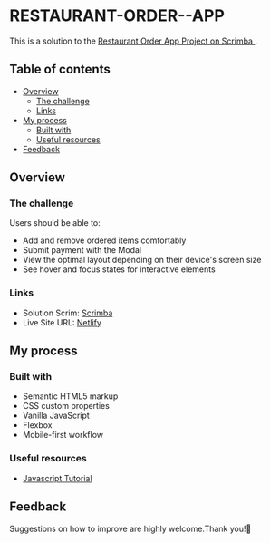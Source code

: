 # RESTAURANT-ORDER--APP

This is a solution to the [Restaurant Order App Project on Scrimba ](https://scrimba.com/learn/frontend/solo-project-restaurant-ordering-app-co72e499baf5f48346e5975cf). 

## Table of contents

- [Overview](#overview)
  - [The challenge](#the-challenge)
  - [Links](#links)
- [My process](#my-process)
  - [Built with](#built-with)
  - [Useful resources](#useful-resources)
- [Feedback](#feedback)

## Overview

### The challenge

Users should be able to:

- Add and remove ordered items comfortably
- Submit payment with the Modal
- View the optimal layout depending on their device's screen size
- See hover and focus states for interactive elements

### Links

- Solution Scrim: [Scrimba](https://scrimba.com/scrim/cErRmwsK)
- Live Site URL: [Netlify](https://verdant-jalebi-a6995c.netlify.app)

## My process

### Built with

- Semantic HTML5 markup
- CSS custom properties
- Vanilla JavaScript
- Flexbox
- Mobile-first workflow


### Useful resources

- [Javascript Tutorial](https://www.javascripttutorial.net) 

## Feedback
Suggestions on how to improve are highly welcome.Thank you!💜
